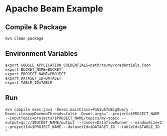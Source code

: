 # Apache Beam Example

## Compile & Package

```
mvn clean package
```

## Environment Variables

```
export GOOGLE_APPLICATION_CREDENTIALS=path/to/my/credentials.json
export BUCKET_NAME=BUCKET
export PROJECT_NAME=PROJECT
export DATASET_ID=DATASET
export TABLE_ID=TABLE
```

## Run
```
mvn compile exec:java -Dexec.mainClass=PubSubToBigQuery -Dexec.cleanupDaemonThreads=false -Dexec.args="--project=$PROJECT_NAME --inputTopic=projects/$PROJECT_NAME/topics/my-topic --output=gs://$BUCKET_NAME/output --runner=DataflowRunner --windowSize=2 --projectId=$PROJECT_NAME --datasetId=$DATASET_ID --tableId=$TABLE_ID "
```
##
